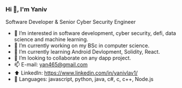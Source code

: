 ### Hi 👋, I'm Yaniv

Software Developer & Senior Cyber Security Engineer
- 👀 I’m interested in software development, cyber security, defi, data science and machine learning.
- 🔭 I’m currently working on my BSc in computer science.
- 🌱 I’m currently learning Android Devlopment, Solidity, React.  
- 👯 I’m looking to collaborate on any dapp project.
- 📫 E-mail: yan465@gmail.com
- ⬆️ LinkedIn: https://www.linkedin.com/in/yanivlav1/
- 📝 Languages: javascript, python, java, c#, c, c++, Node.js
